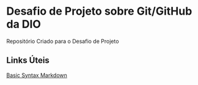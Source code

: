 # Desafio de Projeto sobre Git/GitHub da DIO
Repositório Criado para o Desafio de Projeto

## Links Úteis
[Basic Syntax Markdown](https://www.markdownguide.org/basic-syntax/)
